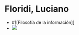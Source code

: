 # Floridi, Luciano

- #[[Filosofía de la información]]
- ![](https://hypernotes.zenkit.com/api/v1/lists/2362182/files/7Q2FZ3I9S)
